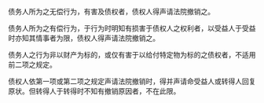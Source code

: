 债务人所为之无偿行为，有害及债权者，债权人得声请法院撤销之。

债务人所为之有偿行为，于行为时明知有损害于债权人之权利者，以受益人于受益时亦知其情事者为限，债权人得声请法院撤销之。

债务人之行为非以财产为标的，或仅有害于以给付特定物为标的之债权者，不适用前二项之规定。

债权人依第一项或第二项之规定声请法院撤销时，得并声请命受益人或转得人回复原状。但转得人于转得时不知有撤销原因者，不在此限。